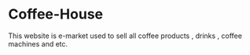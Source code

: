 # Coffee-House
This website is e-market used to sell all coffee products , drinks , coffee machines and etc. 
